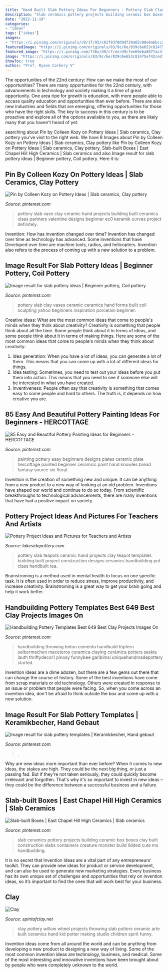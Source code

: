 ```yaml
---
title: "Hand Built Slab Pottery Ideas For Beginners : Pottery Slab Clay Vases Ceramic Ceramics Hand Forms Built Coil Sculpting Yahoo Beginners Inspiration Porcelain Beginner"
description: "Slab ceramics pottery projects building ceramic box boxes clay built construction slabs containers creature monster build lidded cute ms handbuilding"
date: "2022-11-19"
categories:
- "ideas"
tags: ["ideas"]
images:
- "https://i.pinimg.com/originals/c0/1f/93/c01f93f0d9df29a65c08e8a6bcca0792.jpg"
featuredImage: "https://i.pinimg.com/originals/83/9c/6e/839c6e653c81475ef42cedf717d6b278.jpg"
featured_image: "https://i.pinimg.com/736x/d9/c7/ee/d9c7ee69eba807fac3f8d68097b29f4d.jpg"
image: "https://i.pinimg.com/originals/83/9c/6e/839c6e653c81475ef42cedf717d6b278.jpg"
ShowToc: true
author: "Prof. Ryann Corkery V"
---
```



The opportunities of the 22nd century: How can we make the most of our opportunities?
There are many opportunities for the 22nd century, with advancements in technology and society making it a time of great opportunity. One area ripe for growth is education, with more people able to access quality education and opportunities than ever before. There are also new industries and fields that are emerging, offering opportunities for those who have the right skills. The key to success in this century is to be proactive and explore all of the options available to you, as there are likely many that you haven't heard of yet.

	

		
searching about Pin by Colleen Kozy on Pottery Ideas | Slab ceramics, Clay pottery you've visit to the right web. We have 8 Images about Pin by Colleen Kozy on Pottery Ideas | Slab ceramics, Clay pottery like Pin by Colleen Kozy on Pottery Ideas | Slab ceramics, Clay pottery, Slab-built Boxes | East Chapel Hill High Ceramics | Slab ceramics and also Image result for slab pottery ideas | Beginner pottery, Coil pottery. Here it is:
		
    
## Pin By Colleen Kozy On Pottery Ideas | Slab Ceramics, Clay Pottery

<img loading=lazy src="https://i.pinimg.com/736x/c9/91/28/c9912848f09b5dbbedcbba038f172162--slab-pottery-pottery-vase.jpg" onerror="this.onerror=null;this.src='https://tse2.mm.bing.net/th?id=OIP.YoxcAiSkbJd48wm7qqRXJwHaJ3&amp;pid=15.1';" alt="Pin by Colleen Kozy on Pottery Ideas | Slab ceramics, Clay pottery">

_Source: pinterest.com_

>pottery slab vase clay ceramic hand projects building built ceramics class partners valentine designs beginner ec0 keramik curves project definitely. 

	

Invention: How has invention changed over time?
Invention has changed over time as technology has advanced. Some inventions that have Developed over time are machine tools, radios, and helicopters. Invention also refers to the process of coming up with a new solution to a problem.

    
## Image Result For Slab Pottery Ideas | Beginner Pottery, Coil Pottery

<img loading=lazy src="https://i.pinimg.com/originals/c0/1f/93/c01f93f0d9df29a65c08e8a6bcca0792.jpg" onerror="this.onerror=null;this.src='https://tse4.mm.bing.net/th?id=OIP.HaVnKPkJBvMQSxLsecju0AHaLJ&amp;pid=15.1';" alt="Image result for slab pottery ideas | Beginner pottery, Coil pottery">

_Source: pinterest.com_

>pottery slab clay vases ceramic ceramics hand forms built coil sculpting yahoo beginners inspiration porcelain beginner. 

	

Creative ideas: What are the most common ideas that come to people's minds when they think about creativity?
Creativity is something that people think about all the time. Some people think about it in terms of ideas, and some people think about it in terms of making things. Here are some of the most common ideas that come to people's minds when they think about creativity: 
1. Idea generation: When you have a lot of ideas, you can generate a lot of them. This means that you can come up with a lot of different ideas for things. 
2. Idea testing: Sometimes, you need to test out your ideas before you put them into action. This means that you need to see if someone else will be interested in what you have created. 
3. Inventiveness: People often say that creativity is something that comes easy to some people and hard to others. The truth is, it depends on how creative you are.

    
## 85 Easy And Beautiful Pottery Painting Ideas For Beginners - HERCOTTAGE

<img loading=lazy src="https://i.pinimg.com/736x/a1/8b/f1/a18bf1b47763e1471838d33c10ace0ed.jpg" onerror="this.onerror=null;this.src='https://tse4.mm.bing.net/th?id=OIP.umRQzTl9kLIXPBGwUVKN2wHaJT&amp;pid=15.1';" alt="85 Easy and Beautiful Pottery Painting Ideas for Beginners - HERCOTTAGE">

_Source: pinterest.com_

>painting pottery easy beginners designs plates ceramic plate hercottage painted beginner ceramics paint hand knowles bread fantasy source six floral. 

	

Invention is the creation of something new and unique. It can be anything from a new product to a new way of looking at an old problem. Inventions have shaped our world and continue to do so today. From scientific breakthroughs to technological advancements, there are many inventions that have had a positive impact on society.

    
## Pottery Project Ideas And Pictures For Teachers And Artists

<img loading=lazy src="http://www.lakesidepottery.com/Media/JPG_Images/handbuilding-projects-ideas/class-handbuilt-teapots.jpg" onerror="this.onerror=null;this.src='https://tse3.mm.bing.net/th?id=OIP.Z5vIMJgGVvu-7lvF1Mg32wHaDt&amp;pid=15.1';" alt="Pottery Project Ideas and Pictures for Teachers and Artists">

_Source: lakesidepottery.com_

>pottery slab teapots ceramic hand projects clay teapot templates building built project construction designs ceramics handbuilding pot class handbuilt tea. 

	

Brainstroming is a method used in mental health to focus on one specific task. It is often used in order to reduce stress, improve productivity, and increase creativity. Brainstroming is a great way to get your brain going and help it work better.

    
## Handbuilding Pottery Templates Best 649 Best Clay Projects Images On

<img loading=lazy src="https://i.pinimg.com/736x/d9/c7/ee/d9c7ee69eba807fac3f8d68097b29f4d.jpg" onerror="this.onerror=null;this.src='https://tse2.mm.bing.net/th?id=OIP.vRmLqWtR25WPH2uLuqc4sgHaLv&amp;pid=15.1';" alt="Handbuilding Pottery Templates Best 649 Best Clay Projects Images On">

_Source: pinterest.com_

>handbuilding throwing beton cemento handbuild töpfern selbermachen maceteros ceramica claying cerámica potters saskia lauth thriftydecor1 pinosy funnybee garibimsi uniquehandmadepottery started. 

	

Invention ideas are a dime adozen, but there are a few gems out there that can change the course of history. Some of the best inventions have come from scrap materials or old technology. Others were created in response to an issue or problem that people were facing. So, when you come across an invention idea, don't be afraid to think outside the box and come up with a new solution.

    
## Image Result For Slab Pottery Templates | Keramikbecher, Hand Gebaut

<img loading=lazy src="https://i.pinimg.com/736x/ad/32/8d/ad328da5e3cc6dcf813639726f6fbf0c.jpg" onerror="this.onerror=null;this.src='https://tse4.mm.bing.net/th?id=OIP.v525HnPyUV1e-ICp9ecQiAHaGx&amp;pid=15.1';" alt="Image result for slab pottery templates | Keramikbecher, Hand gebaut">

_Source: pinterest.com_

>. 

	

Why are new ideas more important than ever before?
When it comes to new ideas, the stakes are high. They could be the next big thing, or just a passing fad. But if they're not taken seriously, they could quickly become irrelevant and forgotten. That's why it's so important to invest in new ideas – they could be the difference between a successful business and a failure.

    
## Slab-built Boxes | East Chapel Hill High Ceramics | Slab Ceramics

<img loading=lazy src="https://i.pinimg.com/originals/83/9c/6e/839c6e653c81475ef42cedf717d6b278.jpg" onerror="this.onerror=null;this.src='https://tse2.mm.bing.net/th?id=OIP.VBRLUi9b5cCDE28ROmz0-gHaJ4&amp;pid=15.1';" alt="Slab-built Boxes | East Chapel Hill High Ceramics | Slab ceramics">

_Source: pinterest.com_

>slab ceramics pottery projects building ceramic box boxes clay built construction slabs containers creature monster build lidded cute ms handbuilding. 

	

It is no secret that Invention Ideas are a vital part of any entrepreneurs’ toolkit. They can provide new ideas for product or service development, and can also be used to generate new marketing strategies. Every business has its own unique set of challenges and opportunities that rely on invention ideas, so it’s important to find the ones that will work best for your business.

    
## Clay

<img loading=lazy src="http://www.spiritofclay.net/wp-content/uploads/2012/11/Willow-in-Clay.jpg" onerror="this.onerror=null;this.src='https://tse3.mm.bing.net/th?id=OIP.JUOzPYXVOumfD1U5E0A-nAHaJ4&amp;pid=15.1';" alt="Clay">

_Source: spiritofclay.net_

>clay pottery willow wheel projects throwing slab potters ceramic arte built ceramics hand kid potter making studio children spirit funny. 

	

Invention ideas come from all around the world and can be anything from developing a new product to designing a new way of living. Some of the most common invention ideas are technology, business, and medical. Some of the most interesting and innovative inventions have been brought about by people who were completely unknown to the world.

